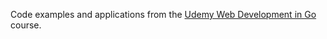 Code examples and applications from the
[Udemy Web Development in Go](https://www.udemy.com/go-programming-language/) course.

